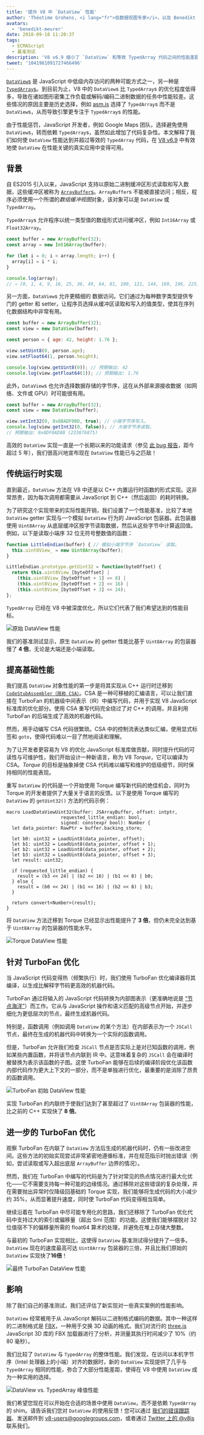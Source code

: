 ```yaml
---
title: '提升 V8 中 `DataView` 性能'
author: 'Théotime Grohens, <i lang="fr">低数据视图专家</i>，以及 Benedikt Meurer ([@bmeurer](https://twitter.com/bmeurer))，专业性能伙伴'
avatars:
  - 'benedikt-meurer'
date: 2018-09-18 11:20:37
tags:
  - ECMAScript
  - 基准测试
description: 'V8 v6.9 缩小了 `DataView` 和等效 TypedArray 代码之间的性能差距，有效使 `DataView` 在性能关键的真实应用中变得可用。'
tweet: '1041981091727466496'
---
```

[`DataView`s](https://developer.mozilla.org/en-US/docs/Web/JavaScript/Reference/Global_Objects/DataView) 是 JavaScript 中低级内存访问的两种可能方式之一，另一种是 [`TypedArray`s](https://developer.mozilla.org/en-US/docs/Web/JavaScript/Reference/Global_Objects/TypedArray)。到目前为止，V8 中的 `DataView`s 比 `TypedArray`s 的优化程度低得多，导致在诸如图形密集工作负载或解码/编码二进制数据的任务中性能较差。这些情况的原因主要是历史选择，例如 [asm.js](http://asmjs.org/) 选择了 `TypedArray`s 而不是 `DataView`s，从而导致引擎更专注于 `TypedArray`s 的性能。

<!--truncate-->
由于性能惩罚，JavaScript 开发者，例如 Google Maps 团队，选择避免使用 `DataView`s，转而依赖 `TypedArray`s，虽然如此增加了代码复杂性。本文解释了我们如何使 `DataView` 性能达到并超过等效的 `TypedArray` 代码，在 [V8 v6.9](/blog/v8-release-69) 中有效地使 `DataView` 在性能关键的真实应用中变得可用。

## 背景

自 ES2015 引入以来，JavaScript 支持以原始二进制缓冲区形式读取和写入数据，这些缓冲区被称为 [`ArrayBuffer`s](https://developer.mozilla.org/en-US/docs/Web/JavaScript/Reference/Global_Objects/ArrayBuffer)。`ArrayBuffer`s 不能被直接访问；相反，程序必须使用一个所谓的*数组缓冲视图*对象，该对象可以是 `DataView` 或 `TypedArray`。

`TypedArray`s 允许程序以统一类型值的数组形式访问缓冲区，例如 `Int16Array` 或 `Float32Array`。

```js
const buffer = new ArrayBuffer(32);
const array = new Int16Array(buffer);

for (let i = 0; i < array.length; i++) {
  array[i] = i * i;
}

console.log(array);
// → [0, 1, 4, 9, 16, 25, 36, 49, 64, 81, 100, 121, 144, 169, 196, 225]
```

另一方面，`DataView`s 允许更精细的 数据访问。它们通过为每种数字类型提供专门的 getter 和 setter，让程序员选择从缓冲区读取和写入的值类型，使其在序列化数据结构中非常有用。

```js
const buffer = new ArrayBuffer(32);
const view = new DataView(buffer);

const person = { age: 42, height: 1.76 };

view.setUint8(0, person.age);
view.setFloat64(1, person.height);

console.log(view.getUint8(0)); // 预期输出: 42
console.log(view.getFloat64(1)); // 预期输出: 1.76
```

此外，`DataView`s 也允许选择数据存储的字节序，这在从外部来源接收数据（如网络、文件或 GPU）时可能很有用。

```js
const buffer = new ArrayBuffer(32);
const view = new DataView(buffer);

view.setInt32(0, 0x8BADF00D, true); // 小端字节序写入。
console.log(view.getInt32(0, false)); // 大端字节序读取。
// 预期输出: 0x0DF0AD8B (233876875)
```

高效的 `DataView` 实现一直是一个长期以来的功能请求（参见 [此 bug 报告](https://bugs.chromium.org/p/chromium/issues/detail?id=225811)，距今超过 5 年），我们很高兴地宣布现在 `DataView` 性能已与之匹敌！

## 传统运行时实现

直到最近，`DataView` 方法在 V8 中还是以 C++ 内置运行时函数的形式实现。这非常昂贵，因为每次调用都需要从 JavaScript 到 C++（然后返回）的耗时转换。

为了研究这个实现带来的实际性能开销，我们设置了一个性能基准，比较了本地 `DataView` getter 实现与一个模拟 `DataView` 行为的 JavaScript 包装器。此包装器使用 `Uint8Array` 从底层缓冲区按字节读取数据，然后从这些字节中计算返回值。例如，以下是读取小端序 32 位无符号整数值的函数：

```js
function LittleEndian(buffer) { // 模拟小端字节序 `DataView` 读取。
  this.uint8View_ = new Uint8Array(buffer);
}

LittleEndian.prototype.getUint32 = function(byteOffset) {
  return this.uint8View_[byteOffset] |
    (this.uint8View_[byteOffset + 1] << 8) |
    (this.uint8View_[byteOffset + 2] << 16) |
    (this.uint8View_[byteOffset + 3] << 24);
};
```

`TypedArray` 已经在 V8 中被深度优化，所以它们代表了我们希望达到的性能目标。

![原始 `DataView` 性能](/_img/dataview/dataview-original.svg)

我们的基准测试显示，原生 `DataView` 的 getter 性能比基于 `Uint8Array` 的包装器慢了 **4 倍**，无论是大端还是小端读取。

## 提高基础性能

我们提高 `DataView` 对象性能的第一步是将其实现从 C++ 运行时迁移到 [`CodeStubAssembler（简称 CSA）`](/blog/csa)。CSA 是一种可移植的汇编语言，可以让我们直接在 TurboFan 的机器级中间表示（IR）中编写代码，并用于实现 V8 JavaScript 标准库的优化部分。使用 CSA 重写代码完全绕过了对 C++ 的调用，并且利用 TurboFan 的后端生成了高效的机器代码。

然而，用手动编写 CSA 代码很繁琐。CSA 中的控制流表达类似汇编，使用显式标签和 `goto`，使得代码难以一目了然地阅读和理解。

为了让开发者更容易为 V8 的优化 JavaScript 标准库做贡献，同时提升代码的可读性与可维护性，我们开始设计一种新语言，称为 V8 *Torque*，它可以编译为 CSA。*Torque* 的目标是抽象掉使 CSA 代码难以编写和维护的低级细节，同时保持相同的性能表现。

重写 `DataView` 的代码是一个开始使用 Torque 编写新代码的绝佳机会，同时为 Torque 的开发者提供了大量关于语言的反馈。以下是使用 Torque 编写的 `DataView` 的 `getUint32()` 方法的代码示例：

```torque
macro LoadDataViewUint32(buffer: JSArrayBuffer, offset: intptr,
                    requested_little_endian: bool,
                    signed: constexpr bool): Number {
  let data_pointer: RawPtr = buffer.backing_store;

  let b0: uint32 = LoadUint8(data_pointer, offset);
  let b1: uint32 = LoadUint8(data_pointer, offset + 1);
  let b2: uint32 = LoadUint8(data_pointer, offset + 2);
  let b3: uint32 = LoadUint8(data_pointer, offset + 3);
  let result: uint32;

  if (requested_little_endian) {
    result = (b3 << 24) | (b2 << 16) | (b1 << 8) | b0;
  } else {
    result = (b0 << 24) | (b1 << 16) | (b2 << 8) | b3;
  }

  return convert<Number>(result);
}
```

将 `DataView` 方法迁移到 Torque 已经显示出性能提升了 **3 倍**，但仍未完全达到基于 `Uint8Array` 的包装器的性能水平。

![Torque `DataView` 性能](/_img/dataview/dataview-torque.svg)

## 针对 TurboFan 优化

当 JavaScript 代码变得热（频繁执行）时，我们使用 TurboFan 优化编译器将其编译，以生成比解释字节码更高效的机器代码。

TurboFan 通过将输入的 JavaScript 代码转换为内部图表示（更准确地说是 [“节点海洋”](https://darksi.de/d.sea-of-nodes/)）而工作。它从与 JavaScript 操作和语义匹配的高级节点开始，并逐步细化为更低层次的节点，最终生成机器代码。

特别是，函数调用（例如调用 `DataView` 的某个方法）在内部表示为一个 `JSCall` 节点，最终在生成的机器代码中转换为一个实际的函数调用。

但是，TurboFan 允许我们检查 `JSCall` 节点是否实际上是对已知函数的调用，例如某些内置函数，并将该节点内联到 IR 中。这意味着复杂的 `JSCall` 会在编译时被替换为表示该函数的子图。这使 TurboFan 能够在后续的编译阶段优化该函数内部代码作为更大上下文的一部分，而不是单独进行优化，最重要的是消除了昂贵的函数调用。

![TurboFan 初始 `DataView` 性能](/_img/dataview/dataview-turbofan-initial.svg)

实现 TurboFan 的内联终于使我们达到了甚至超过了 `Uint8Array` 包装器的性能，比之前的 C++ 实现快了 **8 倍**。

## 进一步的 TurboFan 优化

观察 TurboFan 在内联了 `DataView` 方法后生成的机器代码时，仍有一些改进空间。这些方法的初始实现尝试非常紧密地遵循标准，并在规范指示时抛出错误（例如，尝试读取或写入超出底层 `ArrayBuffer` 边界的情况）。

然而，我们在 TurboFan 中编写的代码是为了针对常见的热点情况进行最大化优化——它不需要支持每一种可能的边缘情况。通过移除对这些错误的复杂处理，并在需要抛出异常时仅降级回基础的 Torque 实现，我们能够将生成代码的大小减少约 35%，从而显著提升速度，同时使 TurboFan 代码变得相当简单。

继续沿着在 TurboFan 中尽可能专用化的思路，我们还移除了 TurboFan 优化代码中支持过大的索引或偏移量（超出 Smi 范围）的功能。这使我们能够摆脱对 32 位值宿不下的偏移量所需的 float64 算术的处理，并避免在堆上存储大整数。

与最初的 TurboFan 实现相比，这使得 `DataView` 基准测试得分提升了一倍多。`DataView` 现在的速度最高可达 `Uint8Array` 包装器的三倍，并且比我们原始的 `DataView` 实现快了**16倍**！

![最终 TurboFan `DataView` 性能](/_img/dataview/dataview-turbofan-final.svg)

## 影响

除了我们自己的基准测试，我们还评估了新实现对一些真实案例的性能影响。

`DataView` 经常被用于从 JavaScript 解码以二进制格式编码的数据。其中一种这样的二进制格式是 [FBX](https://en.wikipedia.org/wiki/FBX)，一种用于交换 3D 动画的格式。我们对流行的 [three.js](https://threejs.org/) JavaScript 3D 库的 FBX 加载器进行了分析，并测量其执行时间减少了 10%（约 80 毫秒）。

我们比较了 `DataView` 与 `TypedArray` 的整体性能。我们发现，在访问以本机字节序（Intel 处理器上的小端）对齐的数据时，新的 `DataView` 实现提供了几乎与 `TypedArray` 相同的性能，弥合了大部分性能差距，使得在 V8 中使用 `DataView` 成为一种实用的选择。

![`DataView` vs. `TypedArray` 峰值性能](/_img/dataview/dataview-vs-typedarray.svg)

我们希望您现在可以开始在合适的场景中使用 `DataView`，而不是依赖 `TypedArray` 的 shim。请告诉我们您对 `DataView` 的使用反馈！您可以通过 [我们的错误跟踪器](https://crbug.com/v8/new)、发送邮件到 v8-users@googlegroups.com，或者通过 [Twitter 上的 @v8js](https://twitter.com/v8js) 联系我们。
